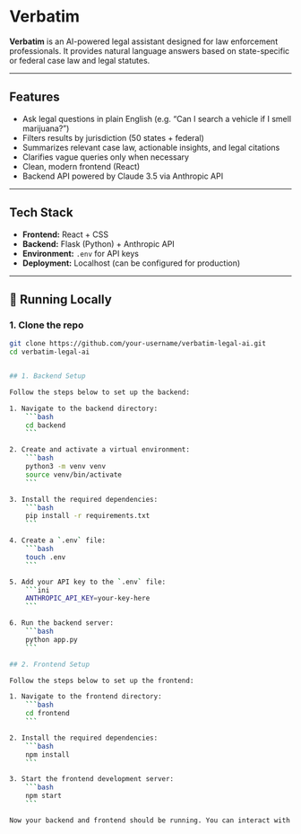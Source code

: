 # Verbatim

**Verbatim** is an AI-powered legal assistant designed for law enforcement professionals. It provides natural language answers based on state-specific or federal case law and legal statutes.

---

##  Features

- Ask legal questions in plain English (e.g. “Can I search a vehicle if I smell marijuana?”)
- Filters results by jurisdiction (50 states + federal)
- Summarizes relevant case law, actionable insights, and legal citations
- Clarifies vague queries only when necessary
- Clean, modern frontend (React)
- Backend API powered by Claude 3.5 via Anthropic API

---

## Tech Stack

- **Frontend:** React + CSS
- **Backend:** Flask (Python) + Anthropic API
- **Environment:** `.env` for API keys
- **Deployment:** Localhost (can be configured for production)

---

## 🧪 Running Locally

### 1. Clone the repo

```bash
git clone https://github.com/your-username/verbatim-legal-ai.git
cd verbatim-legal-ai


## 1. Backend Setup

Follow the steps below to set up the backend:

1. Navigate to the backend directory:
    ```bash
    cd backend
    ```

2. Create and activate a virtual environment:
    ```bash
    python3 -m venv venv
    source venv/bin/activate
    ```

3. Install the required dependencies:
    ```bash
    pip install -r requirements.txt
    ```

4. Create a `.env` file:
    ```bash
    touch .env
    ```

5. Add your API key to the `.env` file:
    ```ini
    ANTHROPIC_API_KEY=your-key-here
    ```

6. Run the backend server:
    ```bash
    python app.py
    ```

## 2. Frontend Setup

Follow the steps below to set up the frontend:

1. Navigate to the frontend directory:
    ```bash
    cd frontend
    ```

2. Install the required dependencies:
    ```bash
    npm install
    ```

3. Start the frontend development server:
    ```bash
    npm start
    ```

Now your backend and frontend should be running. You can interact with both via the respective servers.


